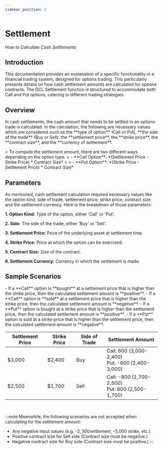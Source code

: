 ```yaml
---
sidebar_position: 2
---
```


# Settlement

*How to Calculate Cash Settlements*

## Introduction

<p style={{ fontSize: '17px', textAlign: 'justify' }}> This documentation provides an explanation of a specific functionality in a financial trading system, designed for options trading. This particularly presents details on how cash settlement amounts are calculated for options contracts. The DCL Settlement function is structured to accommodate both Call and Put options, catering to different trading strategies.</p>


## Overview
<p style={{ fontSize: '17px', textAlign: 'justify' }}>In cash settlements, the cash amount that needs to be settled in an options trade is calculated. In the calculation, the following are necessary values which are considered such as the **type of option** (Call or Put), **the side of the trade** (Buy or Sell), the **settlement price**, the **strike price**, the **contract size**, and the **currency of settlement**.</p>

<p style={{ fontSize: '17px', textAlign: 'justify' }}>
> To compute the settlement amount, there are two different ways depending on the option type.
> - **Call Option**: *(Settlement Price - Strike Price) * Contract Size*
>
> - **Put Option**: *(Strike Price - Settlement Price) * Contract Size*
</p>

## Parameters

<p style={{ fontSize: '17px', textAlign: 'justify' }}> As mentioned, cash settlement calculation required necessary values like the option kind, side of trade, settlement price, strike price, contract size and the settlement currency. Here is the breakdown of those parameters: </p>

<p style={{ fontSize: '17px', textAlign: 'justify', paddingLeft: '60px' }}><strong>1. Option Kind:</strong> Type of the option, either 'Call' or 'Put'.</p>
<p style={{ fontSize: '17px', textAlign: 'justify', paddingLeft: '60px' }}><strong>2. Side:</strong> The side of the trade, either 'Buy' or 'Sell'.</p>
<p style={{ fontSize: '17px', textAlign: 'justify', paddingLeft: '60px' }}><strong>3. Settlement Price:</strong> Price of the underlying asset at settlement time.</p>
<p style={{ fontSize: '17px', textAlign: 'justify', paddingLeft: '60px' }}><strong>4. Strike Price:</strong> Price at which the option can be exercised.</p>
<p style={{ fontSize: '17px', textAlign: 'justify', paddingLeft: '60px' }}><strong>5. Contract Size:</strong> Size of the contract.</p>
<p style={{ fontSize: '17px', textAlign: 'justify', paddingLeft: '60px' }}><strong>6. Settlement Currency:</strong> Currency in which the settlement is made.</p>


## Sample Scenarios
<p style={{ fontSize: '17px', textAlign: 'justify' }}>
- If a **Call** option is **bought** at a settlement price that is higher than the strike price, then the calculated settlement amount is **positive**.
- If a **Call** option is **sold** at a settlement price that is higher than the strike price, then the calculated settlement amount is **negative**.
- If a **Put** option is bought at a strike price that is higher than the settlement price, then the calculated settlement amount is **positive**.
- If a **Put** option is sold at a strike price that is higher than the settlement price, then the calculated settlement amount is **negative**.
</p>

| Settlement Price | Strike Price | Side of Trade   | Settlement Amount                                    |
|------------------|--------------|-----------------|------------------------------------------------------| 
| $3,000           | $2,400       | Buy             | Call: 600 (3,000-2,400)<br />Put: -600 (2,400-3,000) | 
| $2,500           | $1,700       | Sell            | Call: -800 (1,700-2,500)<br />Put: 800 (2,500-1,700) |

<br />

:::note
Meanwhile, the following scenarios are not accepted when calculating for the settlement amount:
- Any negative input values (e.g. -$2,300 settlement, -$5,000 strike, etc.)
- Positive contract size for Sell side (Contract size must be negative.)
- Negative contract size for Buy side (Contract size must be positive.)
:::


<!-- To demonstrate the functionality, here are sample scenarios illustrating how the function works in different cases:

| Call/Put   | Buy/Sell   | Function and Return                                  | Notation                                             |
| ---------- | ---------- | ---------------------------------------------------- | ---------------------------------------------------- |
| Call       | Buy        | Calculates positive settlement for a 'Buy' side call option. If a call option is bought at a settlement price higher than the strike price, the settlement amount is **positive**.   | *Settlement Price > Strike Price = Positive Settlement Amount*                                                     |
| Call       | Sell       | Calculates negative settlement for a 'Sell' side call option. For a sold call option with a settlement price higher than the strike price, the settlement amount is **negative**.  | *Settlement Price > Strike Price = Negative Settlement Amount*                                                     |
| Put        | Buy        | Calculates positive settlement for a 'Buy' side put option. If a put option is bought at a strike price higher than the settlement price, the settlement amount is **positive**.  |  *Strike Price > Settlement Price = Positive Settlement Amount*                                                    |
| Put        | Sell       | Calculates negative settlement for a 'Sell' side put option. For sold put option with a strike price higher than the settlement price, the settlement amount is **negative**.  | *Strike Price > Settlement Price = Negative Settlement Amount*                                                     |

Furthermore, the following samples are scenarios in which the calculation will result to an Error.

| Sample Scenario                           | Returns                                                      | Error Message                                    |
| ----------------------------------------- | ------------------------------------------------------------ | ------------------------------------------------ |
| Negative Input Values                     | Returns an error for negative input values.                  | *"All input values must be positive."*           |
| Invalid Contract Size for Sell Side       | Returns an error for positive contract size on 'Sell' side.  | *"contract size must be negative for sell side"* |
| Invalid Contract Size for Buy Side        | Returns an error for negative contract size on 'Buy' side.   | *"contract size must be positive for buy side"*  | -->